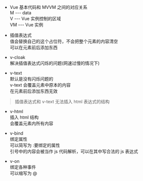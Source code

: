 - Vue 基本代码和 MVVM 之间的对应关系  
  M --- data  
  V --- Vue 实例控制的区域  
  VM --- Vue 实例

- 插值表达式  
  值会替换自己的这个占位符，不会把整个元素的内容清空  
  可以在元素前后添加东西

- v-cloak  
  解决插值表达式闪烁的问题(网速过慢的情况下)    

- v-text  
  默认是没有闪烁问题的  
  v-text 会覆盖元素中原本的内容  
  在元素前后添加东西无效  

> 插值表达式和 v-text 无法插入 html 表达式的结构  

- v-html  
  插入 html 结构  
  会覆盖元素内所有内容  

- v-bind  
  绑定属性  
  可以简写为 :要绑定的属性    
  引号中的内容会被当作 js 代码解析，可以在其中写合法的 js 表达式  

- v-on  
  绑定各种事件  
  可以缩写为 @ 
  
